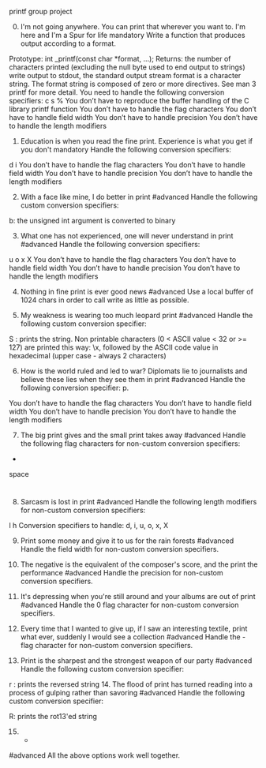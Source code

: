  printf group project

0. I'm not going anywhere. You can print that wherever you want to. I'm here and I'm a Spur for life
mandatory
Write a function that produces output according to a format.

Prototype: int _printf(const char *format, ...);
Returns: the number of characters printed (excluding the null byte used to end output to strings)
write output to stdout, the standard output stream
format is a character string. The format string is composed of zero or more directives. See man 3 printf for more detail. You need to handle the following conversion specifiers:
c
s
%
You don’t have to reproduce the buffer handling of the C library printf function
You don’t have to handle the flag characters
You don’t have to handle field width
You don’t have to handle precision
You don’t have to handle the length modifiers

1. Education is when you read the fine print. Experience is what you get if you don't
mandatory
Handle the following conversion specifiers:

d
i
You don’t have to handle the flag characters
You don’t have to handle field width
You don’t have to handle precision
You don’t have to handle the length modifiers

2. With a face like mine, I do better in print
#advanced
Handle the following custom conversion specifiers:

b: the unsigned int argument is converted to binary

3. What one has not experienced, one will never understand in print
#advanced
Handle the following conversion specifiers:

u
o
x
X
You don’t have to handle the flag characters
You don’t have to handle field width
You don’t have to handle precision
You don’t have to handle the length modifiers

4. Nothing in fine print is ever good news
#advanced
Use a local buffer of 1024 chars in order to call write as little as possible.

5. My weakness is wearing too much leopard print
#advanced
Handle the following custom conversion specifier:

S : prints the string.
Non printable characters (0 < ASCII value < 32 or >= 127) are printed this way: \x, followed by the ASCII code value in hexadecimal (upper case - always 2 characters)

6. How is the world ruled and led to war? Diplomats lie to journalists and believe these lies when they see them in print
#advanced
Handle the following conversion specifier: p.

You don’t have to handle the flag characters
You don’t have to handle field width
You don’t have to handle precision
You don’t have to handle the length modifiers

7. The big print gives and the small print takes away
#advanced
Handle the following flag characters for non-custom conversion specifiers:

+
space
#

8. Sarcasm is lost in print
#advanced
Handle the following length modifiers for non-custom conversion specifiers:

l
h
Conversion specifiers to handle: d, i, u, o, x, X

9. Print some money and give it to us for the rain forests
#advanced
Handle the field width for non-custom conversion specifiers.

10. The negative is the equivalent of the composer's score, and the print the performance
#advanced
Handle the precision for non-custom conversion specifiers.

11. It's depressing when you're still around and your albums are out of print
#advanced
Handle the 0 flag character for non-custom conversion specifiers.

12. Every time that I wanted to give up, if I saw an interesting textile, print what ever, suddenly I would see a collection
#advanced
Handle the - flag character for non-custom conversion specifiers.

13. Print is the sharpest and the strongest weapon of our party
#advanced
Handle the following custom conversion specifier:

r : prints the reversed string
14. The flood of print has turned reading into a process of gulping rather than savoring
#advanced
Handle the following custom conversion specifier:

R: prints the rot13'ed string

15. *
#advanced
All the above options work well together.


